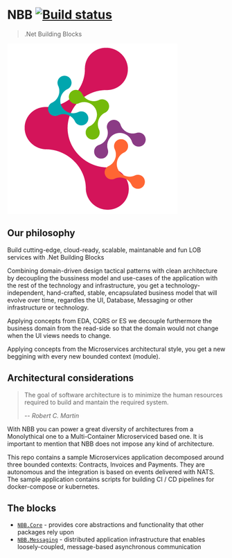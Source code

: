 # NBB [![Build status](https://dev.azure.com/totalsoft//NBB/_apis/build/status/NBB-CI-GitHub)](https://dev.azure.com/totalsoft/NBB/_build/latest?definitionId=35)
>.Net Building Blocks

![Building blocks](assets/img/appicon.png)

## Our philosophy
Build cutting-edge, cloud-ready, scalable, maintanable and fun LOB services with .Net Building Blocks

Combining domain-driven design tactical patterns with clean architecture by decoupling the bussiness model and use-cases of the application with the rest of the technology and infrastructure, you get a technology-independent, hand-crafted, stable, encapsulated business model that will evolve over time, regardles the UI, Database, Messaging or other infrastructure or technology.

Applying concepts from EDA, CQRS or ES we decouple furthermore the business domain from the read-side so that the domain would not change when the UI views needs to change.

Applying concepts from the Microservices architectural style, you get a new beggining with every new bounded context (module).

## Architectural considerations
> The goal of software architecture is to minimize the human resources required to build and mantain the required system.
>
> -- <cite>Robert C. Martin</cite>

With NBB you can power a great diversity of architectures from a Monolythical one to a Multi-Container Microserviced based one.
It is important to mention that NBB does not impose any kind of architecture.

This repo contains a sample Microservices application decomposed around three bounded contexts: Contracts, Invoices and Payments. 
They are autonomous and the integration is based on events delivered with NATS.
The sample application contains scripts for building CI / CD pipelines for docker-compose or kubernetes.
## The blocks
- [`NBB.Core`](./src/Core#readme) - provides core abstractions and functionality that other packages rely upon
- [`NBB.Messaging`](./src/Messaging#readme) - distributed application infrastructure that enables loosely-coupled, message-based asynchronous communication